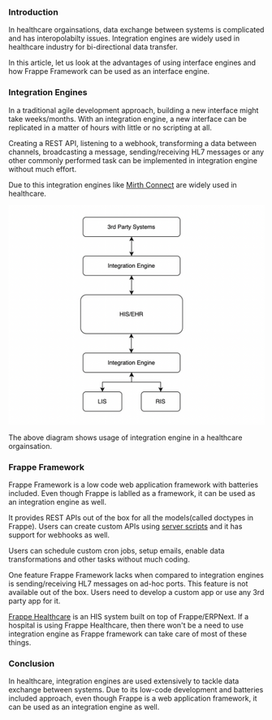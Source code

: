 <!--
.. title: Using Frappe Framework As An Integration Engine
.. slug: frappe-framework-mirth
.. date: 2022-02-28 21:31:40 UTC+05:30
.. tags: frappe-framework, healthcare
.. category:
.. link:
.. description: How open source frappe framework can be used as an alternative to integration engines like mirth connect.
.. type: text
-->

### Introduction

In healthcare orgainsations, data exchange between systems is complicated and has interopolabilty issues. Integration engines are widely used in healthcare industry for bi-directional data transfer.

In this article, let us look at the advantages of using interface engines and how Frappe Framework can be used as an interface engine.


### Integration Engines

In a traditional agile development approach, building a new interface might take weeks/months. With an integration engine, a new interface can be replicated in a matter of hours with little or no scripting at all.

Creating a REST API, listening to a webhook, transforming a data between channels, broadcasting a message, sending/receiving HL7 messages or any other commonly performed task can be implemented in integration engine without much effort.

Due to this integration engines like [Mirth Connect][] are widely used in healthcare.

<img src="/images/mirth-integration-engine.png" />

The above diagram shows usage of integration engine in a healthcare orgainsation.



### Frappe Framework

Frappe Framework is a low code web application framework with batteries included. Even though Frappe is lablled as a framework, it can be used as an integration engine as well.

It provides REST APIs out of the box for all the models(called doctypes in Frappe). Users can create custom APIs using [server scripts][] and it has support for webhooks as well.

Users can schedule custom cron jobs, setup emails, enable data transformations and other tasks without much coding.

One feature Frappe Framework lacks when compared to integration engines is sending/receiving HL7 messages on ad-hoc ports. This feature is not available out of the box. Users need to develop a custom app or use any 3rd party app for it.

[Frappe Healthcare][] is an HIS system built on top of Frappe/ERPNext. If a hospital is using Frappe Healthcare, then there won't be a need to use integration engine as Frappe framework can take care of most of these things.


### Conclusion

In healthcare, integration engines are used extensively to tackle data exchange between systems. Due to its low-code development and batteries included approach, even though Frappe is a web application framework, it can be used as an integration engine as well.



[Mirth Connect]: https://en.wikipedia.org/wiki/Mirth_Connect

[server scripts]: https://frappeframework.com/docs/v13/user/en/api/rest

[webhooks]: https://frappeframework.com/docs/v13/user/en/guides/integration/webhooks

[Frappe Healthcare]: https://github.com/frappe/healthcare
